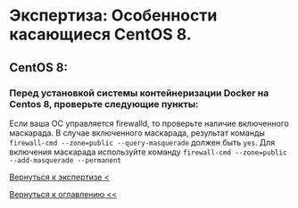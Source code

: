 # Экспертиза: Особенности касающиеся CentOS 8.

## CentOS 8:
### Перед установкой системы контейнеризации Docker на Centos 8, проверьте следующие пункты:
Если ваша ОС управляется firewalld, то проверьте наличие включенного маскарада. В случае включенного маскарада, 
результат команды `firewall-cmd --zone=public --query-masquerade` должен быть `yes`. Для включения маскарада используйте
 команду `firewall-cmd --zone=public --add-masquerade --permanent`
 

[Вернуться к экспертизе <](expertise.md)

[Вернуться к оглавлению <<](index.md)